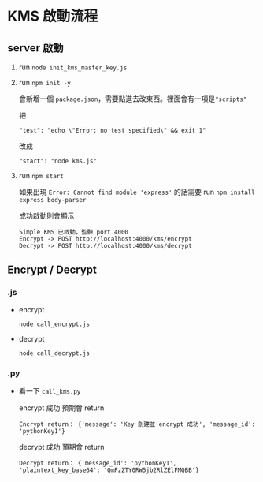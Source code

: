 # KMS 啟動流程

## server 啟動

1. run `node init_kms_master_key.js`
1. run `npm init -y`

    會新增一個 `package.json`，需要點進去改東西。裡面會有一項是`"scripts"`

    把 
    ```
    "test": "echo \"Error: no test specified\" && exit 1"
    ```
    改成
    ```
    "start": "node kms.js"
    ```
1. run `npm start`
    
    如果出現 `Error: Cannot find module 'express'` 的話需要 run `npm install express body-parser`

    成功啟動則會顯示
    ```
    Simple KMS 已啟動，監聽 port 4000
    Encrypt -> POST http://localhost:4000/kms/encrypt
    Decrypt -> POST http://localhost:4000/kms/decrypt
    ```


    

## Encrypt / Decrypt

### .js
- encrypt

    `node call_encrypt.js`
- decrypt

    `node call_decrypt.js`

### .py
- 看一下 `call_kms.py`

    encrypt 成功 預期會 return

    `Encrypt return： {'message': 'Key 創建並 encrypt 成功', 'message_id': 'pythonKey1'}`

    decrypt 成功 預期會 return

    `Decrypt return： {'message_id': 'pythonKey1', 'plaintext_key_base64': 'QmFzZTY0RW5jb2RlZElFMQBB'}`
